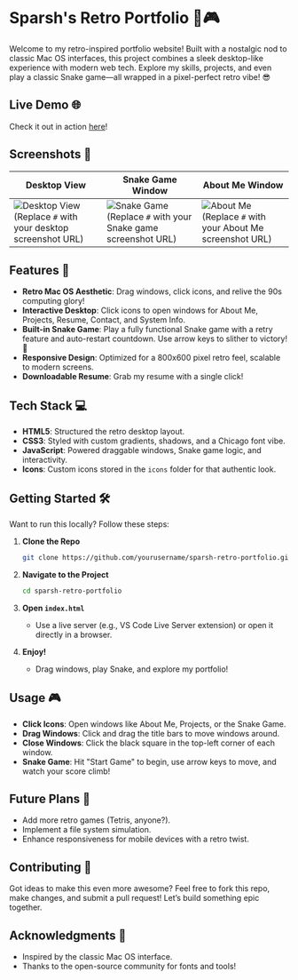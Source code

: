 # Sparsh's Retro Portfolio 🚀🎮

Welcome to my retro-inspired portfolio website! Built with a nostalgic nod to classic Mac OS interfaces, this project combines a sleek desktop-like experience with modern web tech. Explore my skills, projects, and even play a classic Snake game—all wrapped in a pixel-perfect retro vibe! 😎

## Live Demo 🌐
Check it out in action [here](#)! 

## Screenshots 📸
| **Desktop View** | **Snake Game Window** | **About Me Window** |
|-------------------|-----------------------|---------------------|
| ![Desktop View](#) (Replace `#` with your desktop screenshot URL) | ![Snake Game](#) (Replace `#` with your Snake game screenshot URL) | ![About Me](#) (Replace `#` with your About Me screenshot URL) |

## Features 🎉
- **Retro Mac OS Aesthetic**: Drag windows, click icons, and relive the 90s computing glory!
- **Interactive Desktop**: Click icons to open windows for About Me, Projects, Resume, Contact, and System Info.
- **Built-in Snake Game**: Play a fully functional Snake game with a retry feature and auto-restart countdown. Use arrow keys to slither to victory! 🐍
- **Responsive Design**: Optimized for a 800x600 pixel retro feel, scalable to modern screens.
- **Downloadable Resume**: Grab my resume with a single click!

## Tech Stack 💻
- **HTML5**: Structured the retro desktop layout.
- **CSS3**: Styled with custom gradients, shadows, and a Chicago font vibe.
- **JavaScript**: Powered draggable windows, Snake game logic, and interactivity.
- **Icons**: Custom icons stored in the `icons` folder for that authentic look.

## Getting Started 🛠️
Want to run this locally? Follow these steps:

1. **Clone the Repo**
   ```bash
   git clone https://github.com/yourusername/sparsh-retro-portfolio.git
   ```

2. **Navigate to the Project**
   ```bash
   cd sparsh-retro-portfolio
   ```

3. **Open `index.html`**
   - Use a live server (e.g., VS Code Live Server extension) or open it directly in a browser.

4. **Enjoy!**
   - Drag windows, play Snake, and explore my portfolio!

## Usage 🎮
- **Click Icons**: Open windows like About Me, Projects, or the Snake Game.
- **Drag Windows**: Click and drag the title bars to move windows around.
- **Close Windows**: Click the black square in the top-left corner of each window.
- **Snake Game**: Hit "Start Game" to begin, use arrow keys to move, and watch your score climb!

## Future Plans 🚧
- Add more retro games (Tetris, anyone?).
- Implement a file system simulation.
- Enhance responsiveness for mobile devices with a retro twist.

## Contributing 🤝
Got ideas to make this even more awesome? Feel free to fork this repo, make changes, and submit a pull request! Let’s build something epic together.


## Acknowledgments 🙌
- Inspired by the classic Mac OS interface.
- Thanks to the open-source community for fonts and tools!
